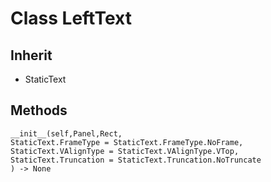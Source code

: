 # Class LeftText

## Inherit

* StaticText

## Methods
```
__init__(self,Panel,Rect,
StaticText.FrameType = StaticText.FrameType.NoFrame,
StaticText.VAlignType = StaticText.VAlignType.VTop,
StaticText.Truncation = StaticText.Truncation.NoTruncate
) -> None
```
